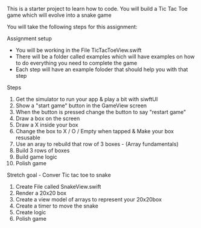 This is a starter project to learn how to code. You will build a Tic Tac Toe game which will evolve into a snake game


You will take the following steps for this assignment:

Assignment setup
- You will be working in the File TicTacToeView.swift
- There will be a folder called examples which will have examples on how to do everything you need to complete the game
- Each step will have an example foloder that should help you with that step

Steps
1. Get the simulator to run your app & play a bit with siwftUI
2. Show a "start game" button in the GameView screen
3. When the button is pressed change the button to say "restart game"
4. Draw a box on the screen
5. Draw a X inside your box
6. Change the box to X / O / Empty when tapped & Make your box resusable
7. Use an aray to rebuild that row of 3 boxes - (Array fundamentals)
8. Build 3 rows of boxes
9. Build game logic
10. Polish game


Stretch goal - Conver Tic tac toe to snake
1. Create File called SnakeView.swift
2. Render a 20x20 box
3. Create a view model of arrays to represent your 20x20box
4. Create a timer to move the snake
5. Create logic
6. Polish game
